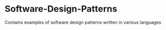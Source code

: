 # Software-Design-Patterns
Contains examples of software design patterns written in various languages
